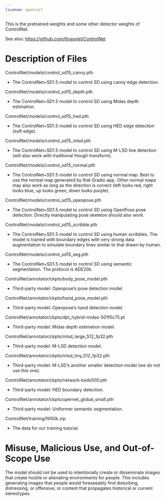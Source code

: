 ```yaml
---
license: openrail
---
```


This is the pretrained weights and some other detector weights of ControlNet.

See also: https://github.com/lllyasviel/ControlNet

# Description of Files

ControlNet/models/control_sd15_canny.pth

- The ControlNet+SD1.5 model to control SD using canny edge detection.

ControlNet/models/control_sd15_depth.pth

- The ControlNet+SD1.5 model to control SD using Midas depth estimation.

ControlNet/models/control_sd15_hed.pth

- The ControlNet+SD1.5 model to control SD using HED edge detection (soft edge).

ControlNet/models/control_sd15_mlsd.pth

- The ControlNet+SD1.5 model to control SD using M-LSD line detection (will also work with traditional Hough transform).

ControlNet/models/control_sd15_normal.pth

- The ControlNet+SD1.5 model to control SD using normal map. Best to use the normal map generated by that Gradio app. Other normal maps may also work as long as the direction is correct (left looks red, right looks blue, up looks green, down looks purple). 

ControlNet/models/control_sd15_openpose.pth

- The ControlNet+SD1.5 model to control SD using OpenPose pose detection. Directly manipulating pose skeleton should also work.

ControlNet/models/control_sd15_scribble.pth

- The ControlNet+SD1.5 model to control SD using human scribbles. The model is trained with boundary edges with very strong data augmentation to simulate boundary lines similar to that drawn by human.

ControlNet/models/control_sd15_seg.pth

- The ControlNet+SD1.5 model to control SD using semantic segmentation. The protocol is ADE20k.

ControlNet/annotator/ckpts/body_pose_model.pth

- Third-party model: Openpose’s pose detection model.

ControlNet/annotator/ckpts/hand_pose_model.pth

- Third-party model: Openpose’s hand detection model.

ControlNet/annotator/ckpts/dpt_hybrid-midas-501f0c75.pt

- Third-party model: Midas depth estimation model.

ControlNet/annotator/ckpts/mlsd_large_512_fp32.pth

- Third-party model: M-LSD detection model.

ControlNet/annotator/ckpts/mlsd_tiny_512_fp32.pth

- Third-party model: M-LSD’s another smaller detection model (we do not use this one).

ControlNet/annotator/ckpts/network-bsds500.pth

- Third-party model: HED boundary detection.

ControlNet/annotator/ckpts/upernet_global_small.pth

- Third-party model: Uniformer semantic segmentation.

ControlNet/training/fill50k.zip

- The data for our training tutorial.

# Misuse, Malicious Use, and Out-of-Scope Use

The model should not be used to intentionally create or disseminate images that create hostile or alienating environments for people. This includes generating images that people would foreseeably find disturbing, distressing, or offensive; or content that propagates historical or current stereotypes.

